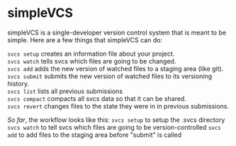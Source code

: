 simpleVCS
=========
simpleVCS is a single-developer version control system that is meant to be
simple. Here are a few things that simpleVCS can do:



`svcs setup` creates an information file about your project.  
`svcs watch` tells svcs which files are going to be changed.  
`svcs add` adds the new version of watched files to a staging area (like git).
`svcs submit` submits the new version of watched files to its versioning history.  
`svcs list` lists all previous submissions  
`svcs compact` compacts all svcs data so that it can be shared.  
`svcs revert` changes files to the state they were in in previous submissions.  



*So far*, the workflow looks like this:
`svcs setup` to setup the .svcs directory
`svcs watch` to tell svcs which files are going to be version-controlled
`svcs add`   to add files to the staging area before "submit" is called
